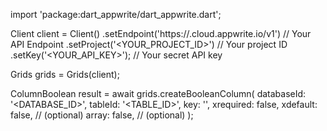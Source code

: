 import 'package:dart_appwrite/dart_appwrite.dart';

Client client = Client()
    .setEndpoint('https://<REGION>.cloud.appwrite.io/v1') // Your API Endpoint
    .setProject('<YOUR_PROJECT_ID>') // Your project ID
    .setKey('<YOUR_API_KEY>'); // Your secret API key

Grids grids = Grids(client);

ColumnBoolean result = await grids.createBooleanColumn(
    databaseId: '<DATABASE_ID>',
    tableId: '<TABLE_ID>',
    key: '',
    xrequired: false,
    xdefault: false, // (optional)
    array: false, // (optional)
);

